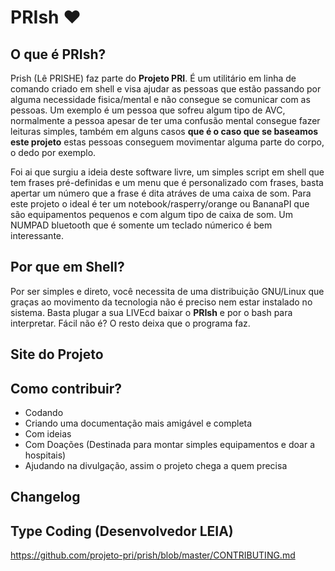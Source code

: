 # PRIsh ❤

## O que é PRIsh?
Prish (Lê PRISHE) faz parte do **Projeto PRI**. É um utilitário em linha de comando criado em shell e visa ajudar as pessoas que estão passando por alguma necessidade fisica/mental e não consegue se comunicar com as pessoas.
Um exemplo é um pessoa que sofreu algum tipo de AVC, normalmente a pessoa apesar de ter uma confusão mental consegue fazer leituras simples, também em alguns casos **que é o caso que se baseamos este projeto** estas pessoas conseguem movimentar alguma parte do corpo, o dedo por exemplo.

Foi ai que surgiu a ideia deste software livre, um simples script em shell que tem frases pré-definidas e um menu que é personalizado com frases, basta apertar um número que a frase é dita atráves de uma caixa de som.
Para este projeto o ideal é ter um notebook/rasperry/orange ou BananaPI que são equipamentos pequenos e com algum tipo de caixa de som.
Um NUMPAD bluetooth que é somente um teclado númerico é bem interessante.

## Por que em Shell?
Por ser simples e direto, você necessita de uma distribuição GNU/Linux que graças ao movimento da tecnologia não é preciso nem estar instalado no sistema.
Basta plugar a sua LIVEcd baixar o **PRIsh** e por o bash para interpretar. Fácil não é? O resto deixa que o programa faz.

## Site do Projeto

## Como contribuir?
- Codando
- Criando uma documentação mais amigável e completa
- Com ideias
- Com Doações (Destinada para montar simples equipamentos e doar a hospitais)
- Ajudando na divulgação, assim o projeto chega a quem precisa

## Changelog

## Type Coding (Desenvolvedor LEIA)
https://github.com/projeto-pri/prish/blob/master/CONTRIBUTING.md
